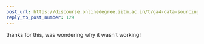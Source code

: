 ```yaml
---
post_url: https://discourse.onlinedegree.iitm.ac.in/t/ga4-data-sourcing-discussion-thread-tds-jan-2025/165959/157
reply_to_post_number: 129
---
```

thanks for this, was wondering why it wasn’t working!